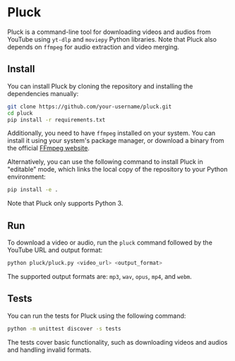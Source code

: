 # Pluck

Pluck is a command-line tool for downloading videos and audios from YouTube using `yt-dlp` and `moviepy` Python libraries. Note that Pluck also depends on `ffmpeg` for audio extraction and video merging.

## Install

You can install Pluck by cloning the repository and installing the dependencies manually:

```sh
git clone https://github.com/your-username/pluck.git
cd pluck
pip install -r requirements.txt
```

Additionally, you need to have `ffmpeg` installed on your system. You can install it using your system's package manager, or download a binary from the official [FFmpeg website](https://ffmpeg.org/download.html).

Alternatively, you can use the following command to install Pluck in "editable" mode, which links the local copy of the repository to your Python environment:

```sh
pip install -e .
```

Note that Pluck only supports Python 3.

## Run

To download a video or audio, run the `pluck` command followed by the YouTube URL and output format:

```sh
python pluck/pluck.py <video_url> <output_format>
```

The supported output formats are: `mp3`, `wav`, `opus`, `mp4`, and `webm`.

## Tests

You can run the tests for Pluck using the following command:

```sh
python -m unittest discover -s tests
```

The tests cover basic functionality, such as downloading videos and audios and handling invalid formats.